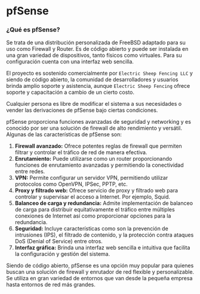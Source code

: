 # pfSense

### ¿Qué es pfSense?

Se trata de una distribución personalizada de FreeBSD adaptado para su uso como Firewall y Router. Es de código abierto y puede ser instalada en una gran variedad de dispositivos, tanto físicos como virtuales. Para su configuración cuenta con una interfaz web sencilla.&#x20;

El proyecto es sostenido comercialmente por `Electric Sheep Fencing LLC` y siendo de código abierto, la comunidad de desarrolladores y usuarios brinda amplio soporte y asistencia, aunque `Electric Sheep Fencing` ofrece soporte y capacitación a cambio de un cierto costo​.&#x20;

Cualquier persona es libre de modificar el sistema a sus necesidades o vender las derivaciones de pfSense bajo ciertas condiciones.

pfSense proporciona funciones avanzadas de seguridad y networking y es conocido por ser una solución de firewall de alto rendimiento y versátil. Algunas de las características de pfSense son:

1. **Firewall avanzado:** Ofrece potentes reglas de firewall que permiten filtrar y controlar el tráfico de red de manera efectiva.
2. **Enrutamiento:**  Puede utilizarse como un router proporcionando funciones de enrutamiento avanzadas y permitiendo la conectividad entre redes.
3. **VPN:** Permite configurar un servidor VPN, permitiendo utilizar protocolos como OpenVPN, IPSec, PPTP, etc.
4. **Proxy y filtrado web:** Ofrece servicio de proxy y filtrado web para controlar y supervisar el acceso a Internet. Por ejemplo, Squid.
5. **Balanceo de carga y redundancia:** Admite implementación de balanceo de carga para distribuir equitativamente el tráfico entre múltiples conexiones de Internet así como proporcionar opciones para la redundancia.
6. **Seguridad:** Incluye características como son la prevención de intrusiones (IPS),  el filtrado de contenido, y la protección contra ataques DoS (Denial of Service) entre otros.
7. **Interfaz gráfica:** Brinda una interfaz web sencilla e intuitiva que facilita la configuración y gestión del sistema.

Siendo de código abierto, pfSense es una opción muy popular para quienes buscan una solución de firewall y enrutador de red flexible y personalizable. Se utiliza en gran variedad de entornos que van desde la pequeña empresa hasta entornos de red más grandes.

